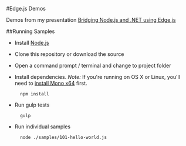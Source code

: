 #Edge.js Demos

Demos from my presentation [Bridging Node.js and .NET using Edge.js](http://presentboldly.com/reverentgeek/bridging-nodejs-and-net-using-edgejs)

##Running Samples

* Install [Node.js](http://nodejs.org/)
* Clone this repository or download the source
* Open a command prompt / terminal and change to project folder
* Install dependencies. *Note:* If you're running on OS X or Linux, you'll need to [install Mono x64](https://github.com/tjanczuk/edge#building-on-osx) first.

        npm install

* Run gulp tests

        gulp
      
* Run individual samples

        node ./samples/101-hello-world.js
      
